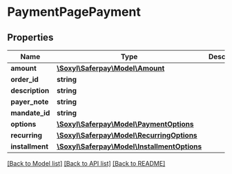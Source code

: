 # PaymentPagePayment

## Properties
Name | Type | Description | Notes
------------ | ------------- | ------------- | -------------
**amount** | [**\Soxyl\Saferpay\Model\Amount**](Amount.md) |  | 
**order_id** | **string** |  | [optional] 
**description** | **string** |  | 
**payer_note** | **string** |  | [optional] 
**mandate_id** | **string** |  | [optional] 
**options** | [**\Soxyl\Saferpay\Model\PaymentOptions**](PaymentOptions.md) |  | [optional] 
**recurring** | [**\Soxyl\Saferpay\Model\RecurringOptions**](RecurringOptions.md) |  | [optional] 
**installment** | [**\Soxyl\Saferpay\Model\InstallmentOptions**](InstallmentOptions.md) |  | [optional] 

[[Back to Model list]](../README.md#documentation-for-models) [[Back to API list]](../README.md#documentation-for-api-endpoints) [[Back to README]](../README.md)


